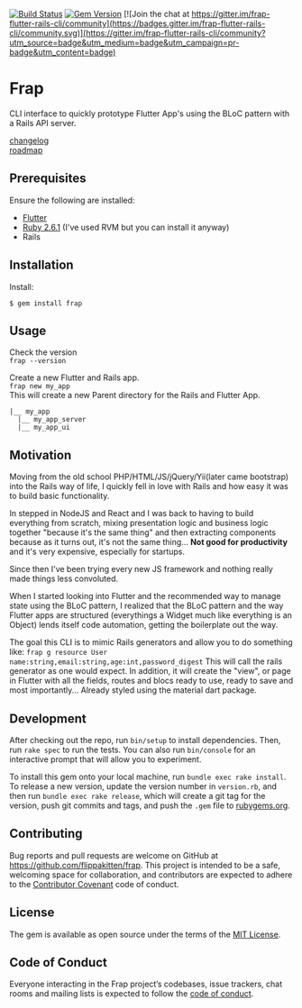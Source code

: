 [![Build Status](https://travis-ci.com/flippakitten/frap.svg?branch=master)](https://travis-ci.com/flippakitten/frap)
[![Gem Version](https://badge.fury.io/rb/frap.svg)](https://badge.fury.io/rb/frap) [![Join the chat at https://gitter.im/frap-flutter-rails-cli/community](https://badges.gitter.im/frap-flutter-rails-cli/community.svg)](https://gitter.im/frap-flutter-rails-cli/community?utm_source=badge&utm_medium=badge&utm_campaign=pr-badge&utm_content=badge)
# Frap 
CLI interface to quickly prototype Flutter App's using the BLoC pattern with a Rails API server.  

[changelog](https://github.com/flippakitten/frap/wiki/Change-Log-Published)  
[roadmap](https://github.com/flippakitten/frap/projects/1)  

## Prerequisites

Ensure the following are installed:
* [Flutter](https://flutter.dev/docs/get-started/install)
* [Ruby 2.6.1](https://rvm.io/rvm/install) (I've used RVM but you can install it anyway)
* Rails

## Installation

Install:

    $ gem install frap

## Usage

Check the version  
`frap --version`

Create a new Flutter and Rails app.  
`frap new my_app`  
This will create a new Parent directory for the Rails and Flutter App.  
```
|__ my_app  
  |__ my_app_server  
  |__ my_app_ui
```


## Motivation
Moving from the old school PHP/HTML/JS/jQuery/Yii(later came bootstrap) into the Rails way of life, I quickly fell in love with Rails and how easy it was to build basic functionality.  

In stepped in NodeJS and React and I was back to having to build everything from scratch, mixing presentation logic and business logic together "because it's the same thing" and then extracting components because as it turns out, it's not the same thing... **Not good for productivity** and it's very expensive, especially for startups.  

Since then I've been trying every new JS framework and nothing really made things less convoluted.  

When I started looking into Flutter and the recommended way to manage state using the BLoC pattern, I realized that the BLoC pattern and the way Flutter apps are structured (everythings a Widget much like everything is an Object) lends itself code automation, getting the boilerplate out the way.

The goal this CLI is to mimic Rails generators and allow you to do something like:
`frap g resource User name:string,email:string,age:int,password_digest`
This will call the rails generator as one would expect. In addition, it will create the "view", or page in Flutter with all the fields, routes and blocs ready to use, ready to save and most importantly... Already styled using the material dart package.

## Development

After checking out the repo, run `bin/setup` to install dependencies. Then, run `rake spec` to run the tests. You can also run `bin/console` for an interactive prompt that will allow you to experiment.

To install this gem onto your local machine, run `bundle exec rake install`. To release a new version, update the version number in `version.rb`, and then run `bundle exec rake release`, which will create a git tag for the version, push git commits and tags, and push the `.gem` file to [rubygems.org](https://rubygems.org).

## Contributing

Bug reports and pull requests are welcome on GitHub at https://github.com/flippakitten/frap. This project is intended to be a safe, welcoming space for collaboration, and contributors are expected to adhere to the [Contributor Covenant](http://contributor-covenant.org) code of conduct.

## License

The gem is available as open source under the terms of the [MIT License](https://opensource.org/licenses/MIT).

## Code of Conduct

Everyone interacting in the Frap project’s codebases, issue trackers, chat rooms and mailing lists is expected to follow the [code of conduct](https://github.com/flippakitten/frap/blob/master/CODE_OF_CONDUCT.md).
